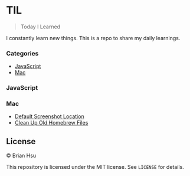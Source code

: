 # TIL

> Today I Learned

I constantly learn new things. This is a repo to share my daily learnings.

### Categories
* [JavaScript](#javascript)
* [Mac](#mac)

### JavaScript

### Mac
- [Default Screenshot Location](mac/default-screenshot-location.md)
- [Clean Up Old Homebrew Files](mac/clean-up-old-homebrew-files.md)


## License

&copy; Brian Hsu

This repository is licensed under the MIT license. See `LICENSE` for
details.
